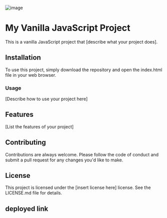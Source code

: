 ![image](https://user-images.githubusercontent.com/92548589/233402236-86d8a6b6-ef9a-41eb-a76b-82e87a24ab00.png)


# My Vanilla JavaScript Project
This is a vanilla JavaScript project that [describe what your project does].

## Installation
To use this project, simply download the repository and open the index.html file in your web browser.

### Usage
[Describe how to use your project here]

## Features
[List the features of your project]
## Contributing
Contributions are always welcome. Please follow the code of conduct and submit a pull request for any changes you'd like to make.

## License
This project is licensed under the [insert license here] license. See the LICENSE.md file for details.
## deployed link 
